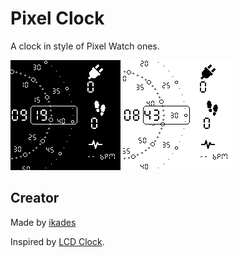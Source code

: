 # Pixel Clock

A clock in style of Pixel Watch ones.

![](screenshot2.png) ![](screenshot.png)

## Creator

Made by [ikades]([https://github.com/ikades])

Inspired by [LCD Clock](https://banglejs.com/apps/?id=lcdclock).
